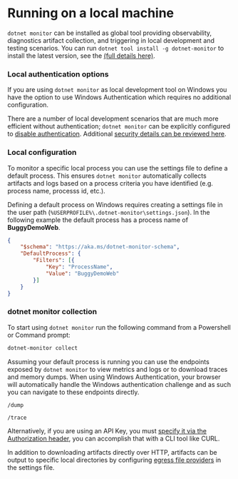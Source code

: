 # Running on a local machine

`dotnet monitor` can be installed as global tool providing observability, diagnostics artifact collection, and triggering in local development and testing scenarios. You can run `dotnet tool install -g dotnet-monitor` to install the latest version, see the [(full details here)](./setup.md#net-core-global-tool).

### Local authentication options

If you are using `dotnet monitor` as local development tool on Windows you have the option to use Windows Authentication which requires no additional configuration.

There are a number of local development scenarios that are much more efficient without authentication; `dotnet monitor` can be explicitly configured to [disable authentication](./authentication.md#disabling-authentication). Additional [security details can be reviewed here](./authentication.md#windows-authentication).

### Local configuration

To monitor a specific local process you can use the settings file to define a default process. This ensures `dotnet monitor` automatically collects artifacts and logs based on a process criteria you have identified (e.g. process name, processs id, etc.).

Defining a default process on Windows requires creating a settings file in the user path (`%USERPROFILE%\.dotnet-monitor\settings.json`). In the following example the default process has a process name of __BuggyDemoWeb__.

```json
{
    "$schema": "https://aka.ms/dotnet-monitor-schema",
    "DefaultProcess": {
        "Filters": [{
            "Key": "ProcessName",
            "Value": "BuggyDemoWeb"
        }]
    }
}
```

### dotnet monitor collection

To start using `dotnet monitor` run the following command from a Powershell or Command prompt:

```cmd
dotnet-monitor collect
```

Assuming your default process is running you can use the endpoints exposed by `dotnet monitor` to view metrics and logs or to download traces and memory dumps. When using Windows Authentication, your browser will automatically handle the Windows authentication challenge and as such you can navigate to these endpoints directly. 

```http
/dump 
```

```http
/trace
```

Alternatively, if you are using an API Key, you must [specify it via the Authorization header](https://github.com/dotnet/dotnet-monitor/blob/main/documentation/authentication.md#authenticating-requests), you can accomplish that with a CLI tool like CURL.

In addition to downloading artifacts directly over HTTP, artifacts can be output to specific local directories by configuring [egress file providers](https://github.com/dotnet/dotnet-monitor/blob/main/documentation/configuration.md#filesystem-egress-provider) in the settings file.
